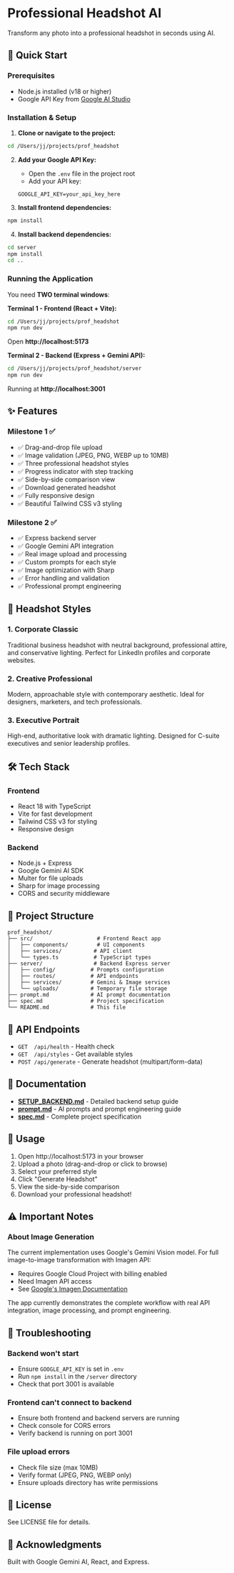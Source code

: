 # Professional Headshot AI

Transform any photo into a professional headshot in seconds using AI.

## 🚀 Quick Start

### Prerequisites
- Node.js installed (v18 or higher)
- Google API Key from [Google AI Studio](https://aistudio.google.com/app/apikey)

### Installation & Setup

1. **Clone or navigate to the project:**
```bash
cd /Users/jj/projects/prof_headshot
```

2. **Add your Google API Key:**
   - Open the `.env` file in the project root
   - Add your API key:
   ```
   GOOGLE_API_KEY=your_api_key_here
   ```

3. **Install frontend dependencies:**
```bash
npm install
```

4. **Install backend dependencies:**
```bash
cd server
npm install
cd ..
```

### Running the Application

You need **TWO terminal windows**:

**Terminal 1 - Frontend (React + Vite):**
```bash
cd /Users/jj/projects/prof_headshot
npm run dev
```
Open **http://localhost:5173**

**Terminal 2 - Backend (Express + Gemini API):**
```bash
cd /Users/jj/projects/prof_headshot/server
npm run dev
```
Running at **http://localhost:3001**

## ✨ Features

### Milestone 1 ✅
- ✅ Drag-and-drop file upload
- ✅ Image validation (JPEG, PNG, WEBP up to 10MB)
- ✅ Three professional headshot styles
- ✅ Progress indicator with step tracking
- ✅ Side-by-side comparison view
- ✅ Download generated headshot
- ✅ Fully responsive design
- ✅ Beautiful Tailwind CSS v3 styling

### Milestone 2 ✅
- ✅ Express backend server
- ✅ Google Gemini API integration
- ✅ Real image upload and processing
- ✅ Custom prompts for each style
- ✅ Image optimization with Sharp
- ✅ Error handling and validation
- ✅ Professional prompt engineering

## 🎨 Headshot Styles

### 1. Corporate Classic
Traditional business headshot with neutral background, professional attire, and conservative lighting. Perfect for LinkedIn profiles and corporate websites.

### 2. Creative Professional
Modern, approachable style with contemporary aesthetic. Ideal for designers, marketers, and tech professionals.

### 3. Executive Portrait
High-end, authoritative look with dramatic lighting. Designed for C-suite executives and senior leadership profiles.

## 🛠 Tech Stack

### Frontend
- React 18 with TypeScript
- Vite for fast development
- Tailwind CSS v3 for styling
- Responsive design

### Backend
- Node.js + Express
- Google Gemini AI SDK
- Multer for file uploads
- Sharp for image processing
- CORS and security middleware

## 📁 Project Structure

```
prof_headshot/
├── src/                    # Frontend React app
│   ├── components/         # UI components
│   ├── services/          # API client
│   └── types.ts           # TypeScript types
├── server/                # Backend Express server
│   ├── config/           # Prompts configuration
│   ├── routes/           # API endpoints
│   ├── services/         # Gemini & Image services
│   └── uploads/          # Temporary file storage
├── prompt.md             # AI prompt documentation
├── spec.md               # Project specification
└── README.md             # This file
```

## 🔧 API Endpoints

- `GET  /api/health` - Health check
- `GET  /api/styles` - Get available styles
- `POST /api/generate` - Generate headshot (multipart/form-data)

## 📝 Documentation

- **[SETUP_BACKEND.md](SETUP_BACKEND.md)** - Detailed backend setup guide
- **[prompt.md](prompt.md)** - AI prompts and prompt engineering guide
- **[spec.md](spec.md)** - Complete project specification

## 🎯 Usage

1. Open http://localhost:5173 in your browser
2. Upload a photo (drag-and-drop or click to browse)
3. Select your preferred style
4. Click "Generate Headshot"
5. View the side-by-side comparison
6. Download your professional headshot!

## ⚠️ Important Notes

### About Image Generation

The current implementation uses Google's Gemini Vision model. For full image-to-image transformation with Imagen API:
- Requires Google Cloud Project with billing enabled
- Need Imagen API access
- See [Google's Imagen Documentation](https://ai.google.dev/gemini-api/docs/image-generation)

The app currently demonstrates the complete workflow with real API integration, image processing, and prompt engineering.

## 🐛 Troubleshooting

### Backend won't start
- Ensure `GOOGLE_API_KEY` is set in `.env`
- Run `npm install` in the `/server` directory
- Check that port 3001 is available

### Frontend can't connect to backend
- Ensure both frontend and backend servers are running
- Check console for CORS errors
- Verify backend is running on port 3001

### File upload errors
- Check file size (max 10MB)
- Verify format (JPEG, PNG, WEBP only)
- Ensure uploads directory has write permissions

## 📄 License

See LICENSE file for details.

## 🙏 Acknowledgments

Built with Google Gemini AI, React, and Express.


